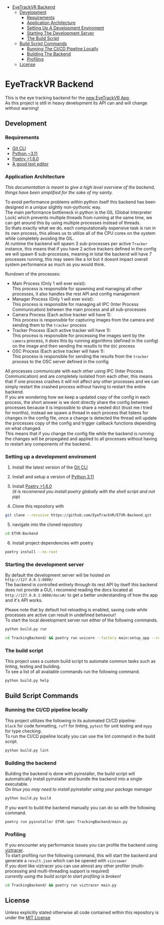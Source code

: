 - [EyeTrackVR Backend](#eyetrackvr-backend)
    - [Development](#development)
        - [Requirements](#requirements)
        - [Application Architecture](#application-architecture)
        - [Setting Up A Development Enviroment](#setting-up-a-development-enviroment)
        - [Starting The Development Server](#starting-the-development-server)
        - [The Build Script](#the-build-script)
    - [Build Script Commands](#build-script-commands)
        - [Running The CI/CD Pipeline Locally](#running-the-cicd-pipeline-locally)
        - [Building The Backend](#building-the-backend)
        - [Profiling](#profiling)
    - [License](#license)


# EyeTrackVR Backend
This is the eye tracking backend for the [new EyeTrackVR App](https://github.com/EyeTrackVR/SolidJSGUI). \
As this project is still in heavy development its API can and will change without warning!

<!-- TODO: maybe ddd section on IR emitter safety? -->

## Development
### Requirements
- [Git CLI](https://git-scm.com/downloads)
- [Python ~3.11](https://www.python.org/downloads/)
- [Poetry >1.6.0](https://python-poetry.org/docs/#installation)
- [A good text editor](https://neovim.io/)

<!-- TODO: firgure out how to explain complex multi-proccessing shit better -->
### Application Architecture
*This documentation is meant to give a high level overview of the backend, things have been simplified for the sake of my sanity.*

To avoid performance problems within python itself this backend has been designed in a *unique* slightly non-pythonic way. \
The main performance bottleneck in python is the GIL (Global Interpreter Lock) which prevents multiple threads from running at the same time, we can get around this by using multiple processes instead of threads. \
So thats exactly what we do, each computationally expensive task is run in its own process, this allows us to utilize all of the CPU cores on the system while completely avoiding the GIL. \
At runtime the backend will spawn 3 sub-processes per active `Tracker` instance, this means that if you have 2 active trackers defined in the config we will spawn 6 sub-processes,
meaning in total the backend will have 7 processes running, this may seem like a lot but it doesnt impact overall system performance as much as you would think.

Rundown of the processes:
* Main Process (Only 1 will ever exist): \
    This process is responsible for spawning and managing all other processes, it also handles the rest API and config management
* Manager Process (Only 1 will ever exist): \
    This process is responsible for managing all IPC (Inter Process Communication) between the main process and all sub-processes
*  Camera Process (Each active tracker will have 1): \
    This process is responsible for capturing images from the camera and sending them to the `tracker` process
* Tracker Process (Each active tracker will have 1): \
    This process is responsible for processing the images sent by the `camera` process, it does this by running algorithms
    (defined in the config) on the image and then sending the results to the `OSC` process
* OSC Process (Each active tracker will have 1): \
    This process is responsible for sending the results from the `tracker` process to the OSC server defined in the config

All processes communicate with each other using IPC (Inter Process Communication) and are completely isolated from each other,
this means that if one process crashes it will not affect any other processes and we can simply restart the crashed process without having to restart the entire backend. \
If you are wondering how we keep a updated copy of the config in each process, the short answer is we dont directly share the config between processes because it is impossible to share a nested dict (trust me i tried for months),
instead we spawn a thread in each process that listens for changes in the config file, once a change is detected the thread will update the processes copy of the config and trigger callback functions depending on what changed. \
This means that if you change the config file while the backend is running the changes will be propegated and applied to all processes without having to restart any components of the backend.

### Setting up a development enviroment
1. Install the latest version of the [Git CLI](https://git-scm.com/downloads)

2. Install and setup a version of [Python 3.11](https://www.python.org/downloads/)

3. Install [Poetry >1.6.0](https://python-poetry.org/docs/#installation) \
(*it is recomened you install poetry globally with the shell script and not pip*)

4. Clone this repository with
```bash
git clone --recusive https://github.com/EyeTrackVR/ETVR-Backend.git
```

5. navigate into the cloned repository
```bash
cd ETVR-Backend
```

6. Install project dependencies with poetry
```bash
poetry install --no-root
```

### Starting the development server
By default the development server will be hosted on `http://127.0.0.1:8000/` \
The backend is controlled entirely through its rest API by itself this backend does not provide a GUI, i recomend reading the docs located at `http://127.0.0.1:8000/docs#/` to get a better understanding of how the app and it's API works.

Please note that by default hot reloading is enabled, saving code while processes are active can result in undefined behavour! \
To start the local development server run either of the following commands.
```bash
python build.py run
```
```bash
cd TrackingBackend/ && poetry run uvicorn --factory main:setup_app --reload --port 8000
```

### The build script
This project uses a custom build script to automate common tasks such as linting, testing and building. \
To see a list of all available commands run the following command.
```bash
python build.py help
```


## Build Script Commands
### Running the CI/CD pipeline locally
This project utilizes the following in its automated CI/CD pipeline: \
`black` for code formatting, `ruff` for linting, `pytest` for unit testing and `mypy` for type checking. \
To run the CI/CD pipeline locally you can use the lint command in the build script.
```bash
python build.py lint
```

### Building the backend
Building the backend is done with pyinstaller, the build script will automatically install pyinstaller and bundle the backend into a single executable. \
*On linux you may need to install pyinstaller using your package manager*
```bash
python build.py build
```
If you want to build the backend manually you can do so with the following command.
```bash
poetry run pyinstaller ETVR.spec TrackingBackend/main.py
```

### Profiling
If you encounter any performance issues you can profile the backend using [viztracer](https://github.com/gaogaotiantian/viztracer). \
To start profiling run the following command, this will start the backend and generate a `result.json` which can be opened with `vizviewer` \
If you dont like viztracer you can use almost any other profiler (multi-processing and multi-threading support is required)\
*currently using the build script to start profiling is broken!*
```bash
cd TrackingBackend/ && poetry run viztracer main.py
```


## License
Unless explicitly stated otherwise all code contained within this repository is under the [MIT License](./LICENSE)